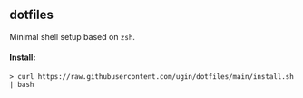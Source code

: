 ## dotfiles

Minimal shell setup based on `zsh`.

#### Install:

```
> curl https://raw.githubusercontent.com/ugin/dotfiles/main/install.sh | bash
```
